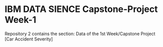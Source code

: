 # IBM DATA SIENCE Capstone-Project Week-1
 Repository 2 contains the section: Data of the 1st Week/Capstone Project [Car Accident Severity]
